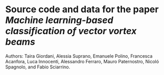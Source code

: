 # Source code and data for the paper *Machine learning-based classification of vector vortex beams*

Authors: Taira Giordani, Alessia Suprano, Emanuele Polino, Francesca Acanfora, Luca Innocenti, Alessandro Ferraro, Mauro Paternostro, Nicoló Spagnolo, and Fabio Sciarrino.